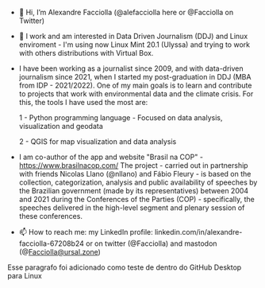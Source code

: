 - 👋 Hi, I’m Alexandre Facciolla (@alefacciolla here or @Facciolla on Twitter)
- 👀 I work and am interested in Data Driven Journalism (DDJ) and Linux enviroment - I'm using now Linux Mint 20.1 (Ulyssa) and trying to work with others distributions with Virtual Box.

- I have been working as a journalist since 2009, and with data-driven journalism since 2021, when I started my post-graduation in DDJ (MBA from IDP - 2021/2022). One of my main goals is to learn and contribute to projects that work with environmental data and the climate crisis.
    For this, the tools I have used the most are:<p>
        1 - Python programming language
            - Focused on data analysis, visualization and geodata<p>
        2 - QGIS for map visualization and data analysis<p>

- I am co-author of the app and website "Brasil na COP" - https://www.brasilnacop.com/ 
            The project - carried out in partnership with friends Nicolas Llano (@nllano) and Fábio Fleury - is based on the collection, categorization, analysis and public availability of speeches by the Brazilian government (made by its representatives) between 2004 and 2021 during the Conferences of the Parties (COP) - specifically, the speeches delivered in the high-level segment and plenary session of these conferences.
- 📫 How to reach me: my LinkedIn profile: linkedin.com/in/alexandre-facciolla-67208b24 or on twitter (@Facciolla) and mastodon (@Facciolla@ursal.zone)

<!---
aleskywalker87/aleskywalker87 is a ✨ special ✨ repository because its `README.md` (this file) appears on your GitHub profile.
You can click the Preview link to take a look at your changes.
--->
<p> Esse paragrafo foi adicionado como teste de dentro do GitHub Desktop para Linux </p>
